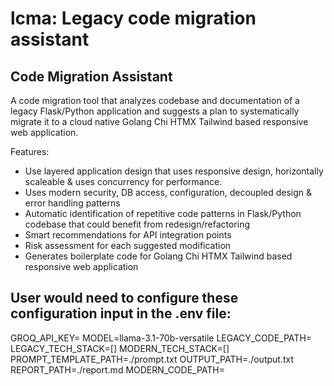 # lcma: Legacy code migration assistant

## Code Migration Assistant
A code migration tool that analyzes codebase and documentation of a legacy Flask/Python application and suggests a plan to systematically migrate it to a cloud native Golang Chi HTMX Tailwind based responsive web application.

Features:
- Use layered application design that uses responsive design, horizontally scaleable & uses concurrency for performance.
- Uses modern security, DB access, configuration, decoupled design & error handling patterns
- Automatic identification of repetitive code patterns in Flask/Python codebase that could benefit from redesign/refactoring
- Smart recommendations for API integration points
- Risk assessment for each suggested modification
- Generates boilerplate code for Golang Chi HTMX Tailwind based responsive web application

## User would need to configure these configuration input in the .env file:
GROQ_API_KEY=
MODEL=llama-3.1-70b-versatile
LEGACY_CODE_PATH=
LEGACY_TECH_STACK=[]
MODERN_TECH_STACK=[]
PROMPT_TEMPLATE_PATH=./prompt.txt
OUTPUT_PATH=./output.txt
REPORT_PATH=./report.md
MODERN_CODE_PATH=